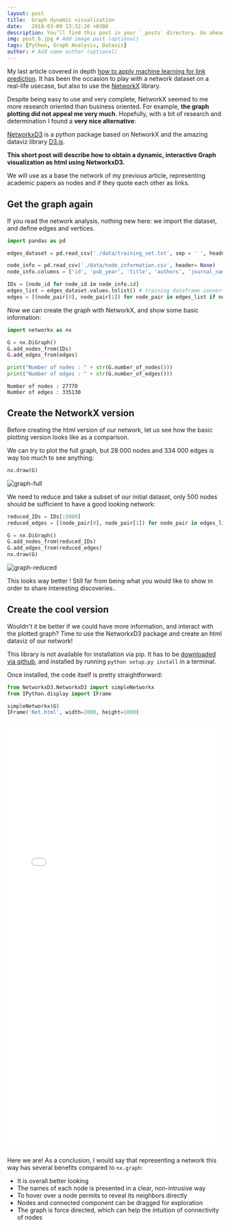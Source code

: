```yaml
---
layout: post
title:  Graph dynamic visualization
date:   2018-03-09 13:32:20 +0300
description: You’ll find this post in your `_posts` directory. Go ahead and edit it and re-build the site to see your changes. # Add post description (optional)
img: post_6.jpg # Add image post (optional)
tags: [Python, Graph Analysis, Dataviz]
author: # Add name author (optional)
---
```


My last article covered in depth [how to apply machine learning for link prediction](https://remicnrd.github.io./Article-network-missing-link-prediction/). It has been the occasion to play with a network dataset on a real-life usecase, but also to use the [NetworkX](https://networkx.github.io/) library.

Despite being easy to use and very complete, NetworkX seemed to me more research oriented than business oriented. For example, **the graph plotting did not appeal me very much**. Hopefully, with a bit of research and determination I found a **very nice alternative**: 

[NetworkxD3](https://bl.ocks.org/Jverma/1c52426ac2fb0ff0e785) is a python package based on NetworkX and the amazing dataviz library [D3.js](https://d3js.org/). 

**This short post will describe how to obtain a dynamic, interactive Graph visualization as html using NetworkxD3.**

We will use as a base the network of my previous article, representing academic papers as nodes and if they quote each other as links.

## Get the graph again

If you read the network analysis, nothing new here: we import the dataset, and define edges and vertices.


```python
import pandas as pd

edges_dataset = pd.read_csv('./data/training_set.txt', sep = ' ', header = None)

node_info = pd.read_csv('./data/node_information.csv', header= None)
node_info.columns = ['id', 'pub_year', 'title', 'authors', 'journal_name', 'abstract']

IDs = [node_id for node_id in node_info.id]
edges_list = edges_dataset.values.tolist() # training dataframe convertion for easy edges list comprehension below
edges = [(node_pair[0], node_pair[1]) for node_pair in edges_list if node_pair[2] == 1]
```

Now we can create the graph with NetworkX, and show some basic information:


```python
import networkx as nx

G = nx.DiGraph()
G.add_nodes_from(IDs)
G.add_edges_from(edges)

print("Number of nodes : " + str(G.number_of_nodes()))
print("Number of edges : " + str(G.number_of_edges()))
```

    Number of nodes : 27770
    Number of edges : 335130


## Create the NetworkX version

Before creating the html version of our network, let us see how the basic plotting version looks like as a comparison.

We can try to plot the full graph, but 28 000 nodes and 334 000 edges is way too much to see anything:


```python
nx.draw(G)
```



![graph-full]({{site.baseurl}}/assets/img/graph-full.jpg)


We need to reduce and take a subset of our initial dataset, only 500 nodes should be sufficient to have a good looking network:


```python
reduced_IDs = IDs[:5000]
reduced_edges = [(node_pair[0], node_pair[1]) for node_pair in edges_list if (node_pair[2] == 1 and node_pair[0] in reduced_IDs and node_pair[1] in reduced_IDs)]
```


```python
G = nx.DiGraph()
G.add_nodes_from(reduced_IDs)
G.add_edges_from(reduced_edges)
nx.draw(G)
```



![graph-reduced]({{site.baseurl}}/assets/img/graph-reduced.jpg)


This looks way better ! Still far from being what you would like to show in order to share interesting discoveries..

## Create the cool version

Wouldn't it be better if we could have more information, and interact with the plotted graph?
Time to use the NetworkxD3 package and create an html dataviz of our network!

This library is not available for installation via pip. It has to be [downloaded via github](https://github.com/Jverma/NetworkxD3), and installed by running `python setup.py install` in a terminal.

Once installed, the code itself is pretty straightforward:


```python
from NetworkxD3.NetworkxD3 import simpleNetworkx
from IPython.display import IFrame 

simpleNetworkx(G)
IFrame('Net.html', width=2000, height=1000)
```
<iframe max- width="100%"  height="1000" src="{{site.baseurl}}/assets/Net.html" frameborder="0"  allowfullscreen ></iframe>
        

Here we are! As a conclusion, I would say that representing a network this way has several benefits compared to `nx.graph`:
- It is overall better looking
- The names of each node is presented in a clear, non-intrusive way
- To hover over a node permits to reveal its neighbors directly
-  Nodes and connected component can be dragged for exploration
- The graph is force directed, which can help the intuition of connectivity of nodes


